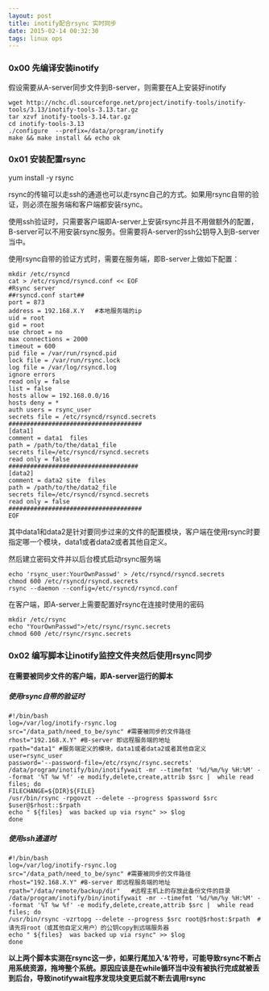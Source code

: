 ```yaml
---
layout: post
title: inotify配合rsync 实时同步
date: 2015-02-14 00:32:30
tags: linux ops
---
```




### 0x00 先编译安装inotify

假设需要从A-server同步文件到B-server，则需要在A上安装好inotify

	wget http://nchc.dl.sourceforge.net/project/inotify-tools/inotify-tools/3.13/inotify-tools-3.13.tar.gz
	tar xzvf inotify-tools-3.14.tar.gz
	cd inotify-tools-3.13
	./configure  --prefix=/data/program/inotify
	make && make install && echo ok



### 0x01 安装配置rsync

yum install -y rsync

rsync的传输可以走ssh的通道也可以走rsync自己的方式。如果用rsync自带的验证，则必须在服务端和客户端都安装rsync。

使用ssh验证时，只需要客户端即A-server上安装rsync并且不用做额外的配置，B-server可以不用安装rsync服务。但需要将A-server的ssh公钥导入到B-server当中。

使用rsync自带的验证方式时，需要在服务端，即B-server上做如下配置：
	
	mkdir /etc/rsyncd
	cat > /etc/rsyncd/rsyncd.conf << EOF
	#Rsync server
	##rsyncd.conf start##
	port = 873
	address = 192.168.X.Y   #本地服务端的ip
	uid = root
	gid = root
	use chroot = no
	max connections = 2000
	timeout = 600
	pid file = /var/run/rsyncd.pid
	lock file = /var/run/rsync.lock
	log file = /var/log/rsyncd.log
	ignore errors
	read only = false
	list = false
	hosts allow = 192.168.0.0/16
	hosts deny = *
	auth users = rsync_user
	secrets file = /etc/rsyncd/rsyncd.secrets
	#####################################
	[data1]
	comment = data1  files 
	path = /path/to/the/data1_file
	secrets file=/etc/rsyncd/rsyncd.secrets
	read only = false
	####################################
	[data2]
	comment = data2 site  files
	path = /path/to/the/data2_file
	secrets file=/etc/rsyncd/rsyncd.secrets
	read only = false
	#####################################
	EOF

其中data1和data2是针对要同步过来的文件的配置模块，客户端在使用rsync时要指定哪一个模块，data1或者data2或者其他自定义。

然后建立密码文件并以后台模式启动rsync服务端

	echo 'rsync_user:YourOwnPasswd' > /etc/rsyncd/rsyncd.secrets
	chmod 600 /etc/rsyncd/rsyncd.secrets
	rsync --daemon --config=/etc/rsyncd/rsyncd.conf

在客户端，即A-server上需要配置好rsync在连接时使用的密码

	mkdir /etc/rsync
	echo "YourOwnPasswd">/etc/rsync/rsync.secrets
	chmod 600 /etc/rsync/rsync.secrets




### 0x02 编写脚本让inotify监控文件夹然后使用rsync同步

#### 在需要被同步文件的客户端，即A-server运行的脚本

##### 使用rsync自带的验证时
	
	#!/bin/bash
	log=/var/log/inotify-rsync.log
	src="/data_path/need_to_be/sync" #需要被同步的文件路径
	rhost="192.168.X.Y" #B-server 即远程服务端的地址
	rpath="data1" #服务端定义的模块，data1或者data2或者其他自定义
	user=rsync_user
	password='--password-file=/etc/rsync/rsync.secrets'
	/data/program/inotify/bin/inotifywait -mr --timefmt '%d/%m/%y %H:%M' --format '%T %w %f' -e modify,delete,create,attrib $src |  while read files; do
	FILECHANGE=${DIR}${FILE}
	/usr/bin/rsync -rpgovzt --delete --progress $password $src $user@$rhost::$rpath  
	echo " ${files}  was backed up via rsync" >> $log
	done
	

##### 使用ssh通道时
	
	#!/bin/bash
	log=/var/log/inotify-rsync.log
	src="/data_path/need_to_be/sync" #需要被同步的文件路径
	rhost="192.168.X.Y" #B-server 即远程服务端的地址
	rpath="/data/remote/backup/dir"   #远程主机上的存放此备份文件的目录
	/data/program/inotify/bin/inotifywait -mr --timefmt '%d/%m/%y %H:%M' --format '%T %w %f' -e modify,delete,create,attrib $src |  while read files; do
	/usr/bin/rsync -vzrtopg --delete --progress $src root@$rhost:$rpath  #请先将root（或其他自定义用户）的公钥copy到远端服务器
	echo " ${files}  was backed up via rsync" >> $log
	done


**以上两个脚本实测在rsync这一步，如果行尾加入'&'符号，可能导致rsync不断占用系统资源，拖垮整个系统。原因应该是在while循环当中没有被执行完成就被丢到后台，导致inotifywait程序发现块变更后就不断去调用rsync**


